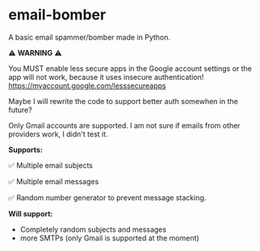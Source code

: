 # email-bomber
A basic email spammer/bomber made in Python.

⚠️ **WARNING** ⚠️

You MUST enable less secure apps in the Google account settings or the app will not work, because it uses insecure authentication!
https://myaccount.google.com/lesssecureapps

Maybe I will rewrite the code to support better auth somewhen in the future?

Only Gmail accounts are supported. I am not sure if emails from other providers work, I didn't test it.






**Supports:**

✅ Multiple email subjects

✅ Multiple email messages

✅ Random number generator to prevent message stacking.







**Will support:**
- Completely random subjects and messages
- more SMTPs (only Gmail is supported at the moment)

